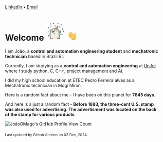 [LinkedIn](https://www.linkedin.com/in/joão-pedro-gozzoli-b95641301/) &bull;
[Email](joaopedrogozzoli@gmail.com)

# Welcome <img src="happy.gif" height="64px" /> <img src="wave.gif" height="32px" />

I am João, a  **control and automation engineering student** and **mechatronic technician** based in Brazil Br.

Currently, I am studying as a **control and automation engineering** at [Unifei](https://unifei.edu.br) where I study python, C, C++, project management and Ai.

I did my high school education at ETEC Pedro Ferreira alves as a Mechatronic technician in Mogi Mirim.

Here is a random fact about me - I have been on this planet for **7645 days**.

And here is a just a random fact -  **Before 1883, the three-cent U.S. stamp was also used for advertising. The advertisment was located on the back of the stamp for various products**.

![JoãoOMago's GitHub Profile View Count](https://komarev.com/ghpvc/?username=JoaoOMago)

<sub>Last updated by Github Actions on 03 Dec, 2024.</sub>
